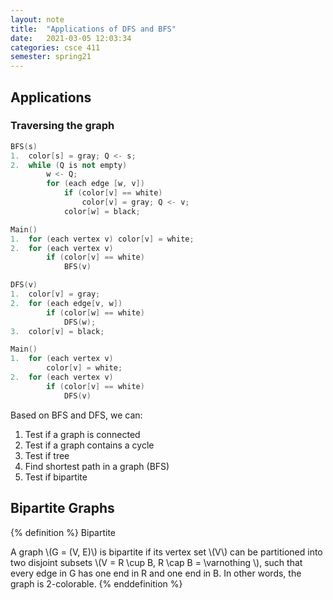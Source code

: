 ```yaml
---
layout: note
title:  "Applications of DFS and BFS"
date:   2021-03-05 12:03:34
categories: csce 411
semester: spring21
---
```


## Applications
### Traversing the graph
```cpp
BFS(s)
1.  color[s] = gray; Q <- s;
2.  while (Q is not empty)
        w <- Q;
        for (each edge [w, v])
            if (color[v] == white)
                color[v] = gray; Q <- v;
            color[w] = black;

Main()
1.  for (each vertex v) color[v] = white;
2.  for (each vertex v)
        if (color[v] == white)
            BFS(v)
```

```cpp
DFS(v)
1.  color[v] = gray;
2.  for (each edge[v, w])
        if (color[w] == white)
            DFS(w);
3.  color[v] = black;

Main()
1.  for (each vertex v)
        color[v] = white;
2.  for (each vertex v)
        if (color[v] == white)
            DFS(v)
```

Based on BFS and DFS, we can:
1. Test if a graph is connected
2. Test if a graph contains a cycle
3. Test if tree
4. Find shortest path in a graph (BFS)
5. Test if bipartite

## Bipartite Graphs

{% definition %}
Bipartite

A graph \\(G = (V, E)\\) is bipartite if its vertex set \\(V\\) can be partitioned into two disjoint subsets \\(V = R \cup B, R \cap B = \varnothing \\), such that every edge in G has one end in R and one end in B. In other words, the graph is 2-colorable.
{% enddefinition %}